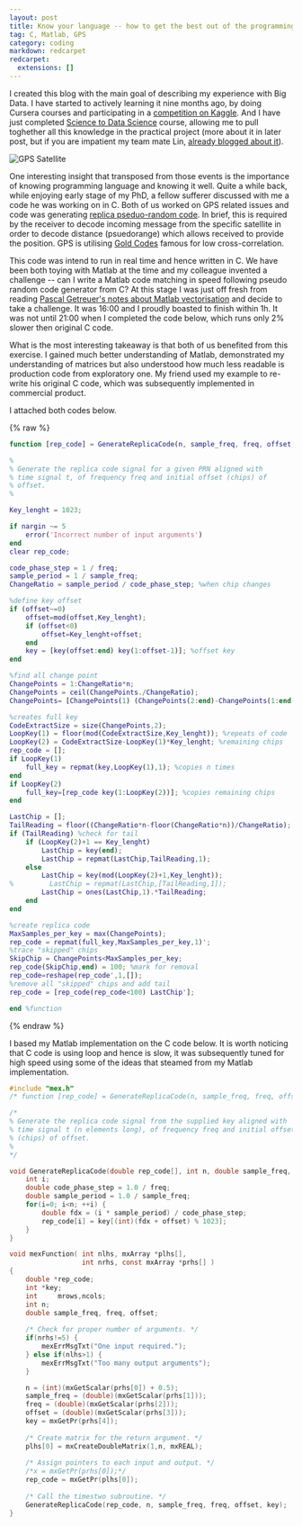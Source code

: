 ```yaml
---
layout: post
title: Know your language -- how to get the best out of the programming language
tag: C, Matlab, GPS
category: coding
markdown: redcarpet
redcarpet:
  extensions: []
---
```


I created this blog with the main goal of describing my experience with Big Data. I have started to actively learning it nine months ago, by doing Cursera courses and participating in a [competition on Kaggle](https://www.kaggle.com/c/seizure-prediction). And I have just completed [Science to Data Science](http://www.s2ds.org/) course, allowing me to pull toghether all this knowledge in the practical project (more about it in later post, but if you are impatient my team mate Lin, [already blogged about it](http://linbug.github.io/data%20science/2015/09/10/Takeaways-from-S2DS/)).


![](https://upload.wikimedia.org/wikipedia/commons/8/86/GPS-IIRM.jpg "GPS Satellite")


One interesting insight that transposed from those events is the importance of knowing programming language and knowing it well. Quite a while back, while enjoying early stage of my PhD, a fellow sufferer discussed with me a code he was working on in C. Both of us worked on GPS related issues and code was generating [replica pseduo-random code](http://www.trimble.com/gps_tutorial/sub_pseudo.aspx). In brief, this is required by the receiver to decode incoming message from the specific satellite in order to decode distance (psuedorange) which allows received to provide the position. GPS is utilising [Gold Codes](https://en.wikipedia.org/wiki/Gold_code) famous for low cross-correlation.

This code was intend to run in real time and hence written in C. We have been both toying with Matlab at the time and my colleague invented a challenge -- can I  write a Matlab code matching in speed following pseudo random code generator from C? At this stage I was just off fresh from reading [Pascal Getreuer's notes about Matlab vectorisation](http://www.getreuer.info/matopt.pdf) and decide to take a challenge. It was 16:00 and I proudly boasted to finish within 1h. It was not until 21:00 when I completed the code below, which runs only 2% slower then original C code. 

What is the most interesting takeaway is that both of us benefited from this exercise. I gained much better understanding of Matlab, demonstrated my understanding of matrices but also understood how much less readable is production code from exploratory one. My friend used my example to re-write his original C code, which was subsequently implemented in commercial product. 


I attached both codes below.

{% raw %} 
```matlab
function [rep_code] = GenerateReplicaCode(n, sample_freq, freq, offset, key)

%
% Generate the replica code signal for a given PRN aligned with
% time signal t, of frequency freq and initial offset (chips) of
% offset.
%

Key_lenght = 1023;

if nargin ~= 5
	error('Incorrect number of input arguments')
end
clear rep_code;

code_phase_step = 1 / freq;
sample_period = 1 / sample_freq;
ChangeRatio = sample_period / code_phase_step; %when chip changes

%define key offset
if (offset~=0)
    offset=mod(offset,Key_lenght);
    if (offset<0)
        offset=Key_lenght+offset;
    end
    key = [key(offset:end) key(1:offset-1)]; %offset key
end

%find all change point
ChangePoints = 1:ChangeRatio*n;
ChangePoints = ceil(ChangePoints./ChangeRatio);
ChangePoints= [ChangePoints(1) (ChangePoints(2:end)-ChangePoints(1:end-1))];

%creates full key
CodeExtractSize = size(ChangePoints,2);
LoopKey(1) = floor(mod(CodeExtractSize,Key_lenght)); %repeats of code
LoopKey(2) = CodeExtractSize-LoopKey(1)*Key_lenght; %remaining chips
rep_code = [];
if LoopKey(1)
    full_key = repmat(key,LoopKey(1),1); %copies n times 
end
if LoopKey(2)
    full_key=[rep_code key(1:LoopKey(2))]; %copies remaining chips
end

LastChip = [];
TailReading = floor((ChangeRatio*n-floor(ChangeRatio*n))/ChangeRatio); %readings after last change
if (TailReading) %check for tail
    if (LoopKey(2)+1 == Key_lenght)
        LastChip = key(end);
        LastChip = repmat(LastChip,TailReading,1);
    else
        LastChip = key(mod(LoopKey(2)+1,Key_lenght));
%         LastChip = repmat(LastChip,[TailReading,1]);
        LastChip = ones(LastChip,1).*TailReading;
    end
end

%create replica code
MaxSamples_per_key = max(ChangePoints);
rep_code = repmat(full_key,MaxSamples_per_key,1)';
%trace "skipped" chips
SkipChip = ChangePoints<MaxSamples_per_key;
rep_code(SkipChip,end) = 100; %mark for removal
rep_code=reshape(rep_code',1,[]);
%remove all "skipped" chips and add tail
rep_code = [rep_code(rep_code<100) LastChip'];

end %function
```
{% endraw %}

I based my Matlab implementation on the C code below. It is worth noticing that C code is using loop and hence is slow, it was subsequently tuned for high speed using some of the ideas that steamed from my Matlab implementation.


```C
#include "mex.h"
/* function [rep_code] = GenerateReplicaCode(n, sample_freq, freq, offset, key) */

/*
% Generate the replica code signal from the supplied key aligned with
% time signal t (n elements long), of frequency freq and initial offset 
% (chips) of offset.
%
*/

void GenerateReplicaCode(double rep_code[], int n, double sample_freq, double freq, double offset, int key[]) {
    int i;
    double code_phase_step = 1.0 / freq;
    double sample_period = 1.0 / sample_freq;
    for(i=0; i<n; ++i) {
        double fdx = (i * sample_period) / code_phase_step;
        rep_code[i] = key[(int)(fdx + offset) % 1023];
    }
}

void mexFunction( int nlhs, mxArray *plhs[],
                  int nrhs, const mxArray *prhs[] )
{
    double *rep_code;
    int *key;
    int     mrows,ncols;
    int n;
    double sample_freq, freq, offset;
  
    /* Check for proper number of arguments. */
    if(nrhs!=5) {
        mexErrMsgTxt("One input required.");
    } else if(nlhs>1) {
        mexErrMsgTxt("Too many output arguments");
    }

    n = (int)(mxGetScalar(prhs[0]) + 0.5);
    sample_freq = (double)(mxGetScalar(prhs[1]));
    freq = (double)(mxGetScalar(prhs[2]));
    offset = (double)(mxGetScalar(prhs[3]));
    key = mxGetPr(prhs[4]);
    
    /* Create matrix for the return argument. */
    plhs[0] = mxCreateDoubleMatrix(1,n, mxREAL);
  
    /* Assign pointers to each input and output. */
    /*x = mxGetPr(prhs[0]);*/
    rep_code = mxGetPr(plhs[0]);
  
    /* Call the timestwo subroutine. */
    GenerateReplicaCode(rep_code, n, sample_freq, freq, offset, key);
}
```

